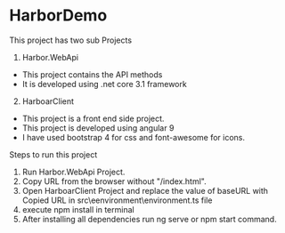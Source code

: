# HarborDemo


This project has two sub Projects 
1) Harbor.WebApi 
  - This project contains the API methods
  - It is developed using .net core 3.1 framework
  
2) HarboarClient
  - This project is a front end side project.
  - This project is developed using angular 9
  - I have used bootstrap 4 for css and font-awesome for icons.
  

Steps to run this project
1) Run Harbor.WebApi Project.
2) Copy URL from the browser without "/index.html".
3) Open HarboarClient Project and replace the value of baseURL with Copied URL in src\eenvironment\environment.ts file
4) execute npm install in terminal
5) After installing all dependencies run ng serve or npm start command. 
